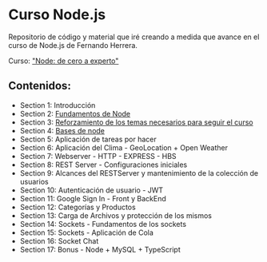 # Curso Node.js

Repositorio de código y material que iré creando a medida que avance en el curso de Node.js de Fernando Herrera.

Curso: ["Node: de cero a experto"](https://www.udemy.com/course/node-de-cero-a-experto/)

## Contenidos:

- Section 1: Introducción
- Section 2: [Fundamentos de Node](https://github.com/digivoro/curso-node/tree/main/Section%202/01-hola-mundo)
- Section 3: [Reforzamiento de los temas necesarios para seguir el curso](https://github.com/digivoro/curso-node/tree/main/Section%203/02-fundamentos)
- Section 4: [Bases de node](https://github.com/digivoro/curso-node/tree/main/Section%204/03-bases-node)
- Section 5: Aplicación de tareas por hacer
- Section 6: Aplicación del Clima - GeoLocation + Open Weather
- Section 7: Webserver - HTTP - EXPRESS - HBS
- Section 8: REST Server - Configuraciones iniciales
- Section 9: Alcances del RESTServer y mantenimiento de la colección de usuarios
- Section 10: Autenticación de usuario - JWT
- Section 11: Google Sign In - Front y BackEnd
- Section 12: Categorías y Productos
- Section 13: Carga de Archivos y protección de los mismos
- Section 14: Sockets - Fundamentos de los sockets
- Section 15: Sockets - Aplicación de Cola
- Section 16: Socket Chat
- Section 17: Bonus - Node + MySQL + TypeScript
